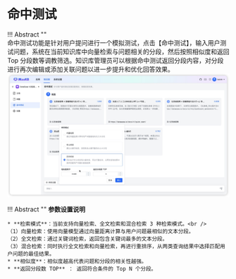 # 命中测试

!!! Abstract ""  
    命中测试功能是针对用户提问进行一个模拟测试，点击【命中测试】，输入用户测试问题，系统在当前知识库中向量检索与问题相关的分段，然后按照相似度和返回Top 分段数等调教筛选。知识库管理员可以根据命中测试返回分段内容，对分段进行再次编辑或添加关联问题以进一步提升和优化回答效果。
![命中测试](../../img/dataset/hittesting.png)


!!! Abstract ""
    **参数设置说明**

    * **检索模式**：当前支持向量检索、全文检索和混合检索 3 种检索模式。<br />
    （1）向量检索：使用向量模型通过向量距离计算与用户问题最相似的文本分段。     
    （2）全文检索：通过关键词检索，返回包含关键词最多的文本分段。    
    （3）混合检索：同时执行全文检索和向量检索，再进行重排序，从两类查询结果中选择匹配用户问题的最佳结果。
    * **相似度**：相似度越高代表问题和分段的相关性越强。    
    * **返回分段数 TOP** ： 返回符合条件的 Top N 个分段。    





